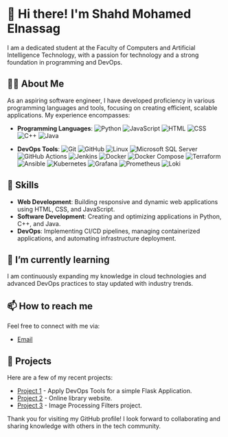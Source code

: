 # 👋 Hi there! I'm Shahd Mohamed Elnassag

I am a dedicated student at the Faculty of Computers and Artificial Intelligence Technology, with a passion for technology and a strong foundation in programming and DevOps.

## 🧑‍💻 About Me

As an aspiring software engineer, I have developed proficiency in various programming languages and tools, focusing on creating efficient, scalable applications. My experience encompasses:

- **Programming Languages**: 
  ![Python](https://img.icons8.com/color/48/000000/python.png) 
  ![JavaScript](https://img.icons8.com/color/48/000000/javascript.png) 
  ![HTML](https://img.icons8.com/color/48/000000/html-5.png) 
  ![CSS](https://img.icons8.com/color/48/000000/css3.png) 
  ![C++](https://img.icons8.com/color/48/000000/c-plus-plus.png) 
  ![Java](https://img.icons8.com/color/48/000000/java-coffee-cup.png) 

- **DevOps Tools**: 
  ![Git](https://img.icons8.com/color/48/000000/git.png) 
  ![GitHub](https://img.icons8.com/color/48/000000/github.png) 
  ![Linux](https://img.icons8.com/color/48/000000/linux.png) 
  ![Microsoft SQL Server](https://img.icons8.com/color/48/000000/microsoft-sql-server.png) 
  ![GitHub Actions](https://img.icons8.com/color/48/000000/github-actions.png) 
  ![Jenkins](https://img.icons8.com/color/48/000000/jenkins.png) 
  ![Docker](https://img.icons8.com/color/48/000000/docker.png) 
  ![Docker Compose](https://img.icons8.com/color/48/000000/docker.png) 
  ![Terraform](https://img.icons8.com/color/48/000000/terraform.png) 
  ![Ansible](https://img.icons8.com/color/48/000000/ansible.png) 
  ![Kubernetes](https://img.icons8.com/color/48/000000/kubernetes.png) 
  ![Grafana](https://img.icons8.com/color/48/000000/grafana.png) 
  ![Prometheus](https://img.icons8.com/color/48/000000/prometheus.png) 
  ![Loki](https://img.icons8.com/color/48/000000/loki.png) 

## 🔧 Skills

- **Web Development**: Building responsive and dynamic web applications using HTML, CSS, and JavaScript.
- **Software Development**: Creating and optimizing applications in Python, C++, and Java.
- **DevOps**: Implementing CI/CD pipelines, managing containerized applications, and automating infrastructure deployment.

## 🌱 I’m currently learning

I am continuously expanding my knowledge in cloud technologies and advanced DevOps practices to stay updated with industry trends.

## 📫 How to reach me

Feel free to connect with me via:

- [Email](mailto:shahdelnassag@gmail.com)

## 📄 Projects

Here are a few of my recent projects:

- [Project 1](https://github.com/SH-code12/DevOps_task) - Apply DevOps Tools for a simple Flask Application.
- [Project 2](https://github.com/SH-code12/Library_Website) - Online library website.
- [Project 3](https://github.com/FatmaAtta/Image_Processing) - Image Processing Filters project.

Thank you for visiting my GitHub profile! I look forward to collaborating and sharing knowledge with others in the tech community.
